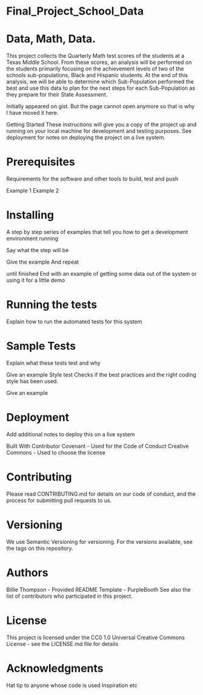 # Final_Project_School_Data

# Data, Math, Data.
This project collects the Quarterly Math test scores of the students at a Texas Middle School. 
From these scores, an analysis will be performed on the students primarily focusing on the achievement levels of two of the schools sub-populations, Black and Hispanic students. At the end of this analysis, we will be able to determine which Sub-Population performed the best and use this data to plan for the next steps for each Sub-Population as they prepare for their State Assessment. 


Initially appeared on gist. But the page cannot open anymore so that is why I have moved it here.

Getting Started
These instructions will give you a copy of the project up and running on your local machine for development and testing purposes. See deployment for notes on deploying the project on a live system.

# Prerequisites
Requirements for the software and other tools to build, test and push

Example 1
Example 2
# Installing
A step by step series of examples that tell you how to get a development environment running

Say what the step will be

Give the example
And repeat

until finished
End with an example of getting some data out of the system or using it for a little demo

# Running the tests
Explain how to run the automated tests for this system

# Sample Tests
Explain what these tests test and why

Give an example
Style test
Checks if the best practices and the right coding style has been used.

Give an example
# Deployment
Add additional notes to deploy this on a live system

Built With
Contributor Covenant - Used for the Code of Conduct
Creative Commons - Used to choose the license
# Contributing
Please read CONTRIBUTING.md for details on our code of conduct, and the process for submitting pull requests to us.

# Versioning
We use Semantic Versioning for versioning. For the versions available, see the tags on this repository.

# Authors
Billie Thompson - Provided README Template - PurpleBooth
See also the list of contributors who participated in this project.

# License
This project is licensed under the CC0 1.0 Universal Creative Commons License - see the LICENSE.md file for details

# Acknowledgments
Hat tip to anyone whose code is used
Inspiration
etc
